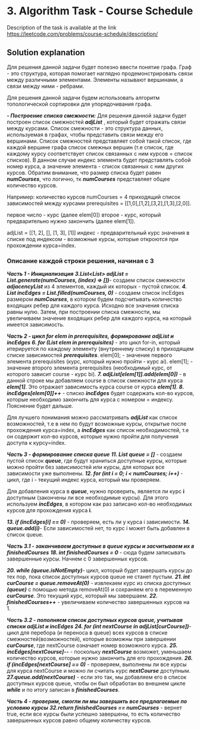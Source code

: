 # 3. Algorithm Task - Course Schedule

Description of the task is available at the link https://leetcode.com/problems/course-schedule/description/

## Solution explanation

Для решения данной задачи будет полезно ввести понятие графа.
Граф - это структура, которая помогает наглядно продемонстрировать связи между различными элементами. Элементы называют вершинами, а связи между ними - ребрами.

Для решения данной задачи будем использовать алгоритм топологической сортировки для упорядочивания графа.

**_- Построение списка смежности:_** Для решения данной задачи будет построен список смежностей **_adjList_** , который будет отражать связи между курсами.
Список смежности - это структура данных, используемая в графах, чтобы представить связи между его вершинами.
Список смежностей представляет собой такой список, где каждой вершине графа список смежных вершин (т.е список, где каждому курсу соответствует список связанных с ним курсов = список списков).
В данном случае индекс элемента будет представлять собой номер курса, а значение элемента - список связанных с ним других курсов. Обратим внимание, что размер списка будет равен **_numCourses_**, что логично, тк **_numCourses_** представляет общее количество курсов.

Например:
количество курсов numCourses = 4
приходящий список зависимостей между курсами prerequisites = [[1,0],[1,2],[3,2],[1,3],[2,0]].

первое число - курс (далее elem[0])
второе - курс, который предварительно нужно закончить (далее elem[1]).

adjList = [[1, 2], [], [1, 3], [1]]
индекс - предварительный курс
значения в списке под индексом - возможные курсы, которые откроются при прохождении курса=index.

### Описание каждой строки решения, начиная с 3

**_Часть 1 - Инициализация_**
**_3.List<List<int>> adjList = List.generate(numCourses, (index) => [])_**- создаем список смежности **_adjacencyList_** из 4 элементов, каждый их которых - пустой список.
**_4. List<int> incEdges = List.filled(numCourses, 0)_** - создаем список incEdges размером **_numCourses_**, в котором будем подсчитывать количество входящих ребер для каждого курса. Исходно все значения списка равны нулю. Затем, при построении списка смежности, мы увеличиваем значение входящих ребер для каждого курса, на который имеется зависимость.

**_Часть 2 - цикл for elem in prerequisites, формирование adjList и incEdges_**
**_6. for (List<int> elem in prerequisites)_** - это цикл for-in, который итерируется по каждому элементу (внутреннему списку) в приходящем списке зависимостей **_prerequisites_**.
elem[0]; - значение первого элемента prerequisites (курс, который нужно пройти - курс ai).
elem[1]; - значение второго элемента prerequisites (необходимый курс, от которого зависит course - курс bi).
**_7. adjList[elem[1]].add(elem[0])_** - в данной строке мы добавляем course в список смежности для курса **_elem[1]_**. Это отражает зависимость курса course от курса **_elem[1]_**.
**_8. incEdges[elem[0]]++_** - списко **_incEdges_** будет содержать кол-во курсов, которые необходимо закончить для курса с номером = индексу. Пояснение будет дальше.

Для лучшего понимания можно рассматривать **_adjList_** как список возможностей, т.е в нем по будут возможные курсы, открытые после прохождения курса=index,
а **_incEdges_** как список необходимостей, т.е он содержит кол-во курсов, которые нужно пройти для получения доступа к курсу=index.

**_Часть 3 - формирование списка queue_**
**_11. List<int> queue = []_** - создаем пустой список **_queue_**, где будут храниться доступные курсы, которые можно пройти без зависимостей или курсы, для которых все зависимости уже выполнены.
**_12. for (int i = 0; i < numCourses; i++)_** - цикл, где i - текущий индекс курса, который мы проверяем.

Для добавления курса в **_queue_**, нужно проверить, является ли курс **i** доступным (закончены ли все необходимые курсы).
Для этого используем **_incEdges_**, в котором как раз записано кол-во необходимых курсов для прохождения курса **i**.

**_13. if (incEdges[i] == 0)_** - проверяем, есть ли у курса i зависимости.
**_14. queue.add(i)_**- Если зависимостей нет, то курс i может быть добавлен в список queue.

**_Часть 3.1 - заканчиваем доступные в queue курсы и засчитываем их в finishedCourses_**
**_18. int finishedCourses = 0_** - сюда будем записывать завершенные курсы. Начнем с 0 завершенных курсов.

**_20. while (queue.isNotEmpty)_**- цикл, который будет завершать курсы до тех пор, пока список доступных курсов queue не станет пустым.
**_21. int curCourse = queue.removeAt(0)_** - извлекаем курс из списка доступных **_(queue)_** с помощью метода removeAt(0) и сохраняем его в переменную **_curCourse_**. Это текущий курс, который мы завершаем.
**_22. finishedCourses++_** - увеличиваем количество завершенных курсов на 1.

**_Часть 3.2 - пополняем список доступных курсов queue, учитывая списки adjList и incEdges_**
**_24. for (int nextCourse in adjList[curCourse])_**- цикл для перебора (и переноса в queue) всех курсов в списке смежностей(возможностей), которые возможны при завершении **_curCourse_**, где nextCourse означает номер возможного курса.
**_25. incEdges[nextCourse]--_** - поскольку **_nextCourse_** возможет, уменьшаем количество курсов, которые нужно закончить для его прохождения.
**_26. if (incEdges[nextCourse] == 0)_** - проверяем, выполнены ли все курсы для курса nextCourse и можно ли считать курс **_nextCourse_** доступным.
**_27.queue.add(nextCourse)_** - если это так, мы добавляем его в список доступных курсов queue, чтобы он был обработан во внешнем цикле **_while_** и по итогу записан в **_finishedCourses_**.

**_Часть 4 - проверим, смогли ли мы завершить все предлагаемые по условию курсы_**
**_32.return finishedCourses == numCourses_** - вернет true, если все курсы были успешно завершены, то есть количество завершенных курсов равно общему количеству курсов.
